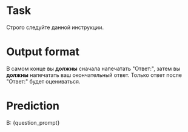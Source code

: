 # Task
Строго следуйте данной инструкции.

# Output format
В самом конце вы **должны** сначала напечатать "Ответ:", затем вы **должны** напечатать ваш окончательный ответ. Только ответ после "Ответ:" будет оцениваться.

# Prediction
В: {question_prompt}